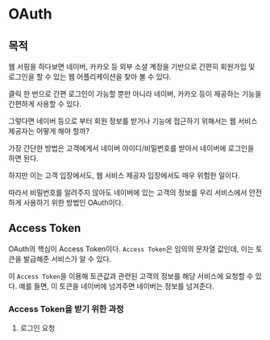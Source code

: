 # OAuth


## 목적

웹 서핑을 하다보면 네이버, 카카오 등 외부 소셜 계정을 기반으로 간편히 회원가입 및 로그인을 할 수 있는 웹 어플리케이션을 찾아 볼 수 있다.


클릭 한 번으로 간편 로그인이 가능할 뿐만 아니라 네이버, 카카오 등이 제공하는 기능을 간편하게 사용할 수 있다.


그렇다면 네이버 등으로 부터 회원 정보를 받거나 기능에 접근하기 위해서는 웹 서비스 제공자는 어떻게 해야 할까?
    

가장 간단한 방법은 고객에게서 네이버 아이디/비밀번호를 받아서 네이버에 로그인을 하면 된다.


하지만 이는 고객 입장에서도, 웹 서비스 제공자 입장에서도 매우 위험한 일이다.


따라서 비밀번호를 알려주지 않아도 네이버에 있는 고객의 정보를 우리 서비스에서 안전하게 사용하기 위한 방법인 OAuth이다.


## Access Token
    

OAuth의 핵심이 Access Token이다. `Access Token`은 임의의 문자열 값인데, 이는 토큰을 발급해준 서비스가 알 수 있다.


이 `Access Token`을 이용해 토큰값과 관련된 고객의 정보를 해당 서비스에 요청할 수 있다.
예를 들면, 이 토큰을 네이버에 넘겨주면 네이버는 정보를 넘겨준다.

### Access Token을 받기 위한 과정


1. 로그인 요청


> 
